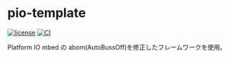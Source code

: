 # pio-template
[![license](https://img.shields.io/github/license/teruyamato0731/pio-template)](https://github.com/teruyamato0731/pio-template/blob/main/LICENSE)
[![CI](https://github.com/teruyamato0731/pio-template/actions/workflows/main.yml/badge.svg)](https://github.com/teruyamato0731/pio-template/actions/workflows/main.yml)

Platform IO mbed の abom(AutoBussOff)を修正したフレームワークを使用。
